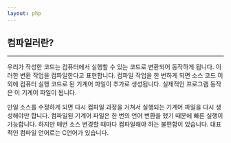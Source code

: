 ```yaml
---
layout: php
---
```


## 컴파일러란?
---
우리가 작성한 코드는 컴퓨터에서 실행할 수 있는 코드로 변환되어 동작하게 됩니다. 이러한 변환 작업을 컴파일한다고 표현합니다. 컴파일 작업을 한 번하게 되면 소스 코드 이외에 컴퓨터 실행 코드로 된 기계어 파일이 추가로 생성됩니다. 실제적인 프로그램 동작은 이 기계어 파일이 됩니다.  

만일 소스를 수정하게 되면 다시 컴파일 과정을 거쳐서 실행되는 기계어 파일을 다시 생성해야만 합니다. 컴파일된 기계어 파일은 한 번의 언어 변환을 했기 때문에 빠른 실행이 가능합니다. 하지만 매번 소스 변경할 때마다 컴파일해야 하는 불편함이 있습니다. 대표적인 컴파일 언어로는 C언어가 있습니다.  

<br><br>